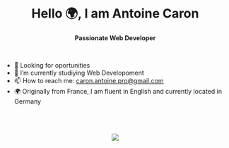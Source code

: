 <h1 align="center">Hello 🌍, I am Antoine Caron</h1>
<p align="center"><strong>Passionate Web Developer</strong></p>
<br> 

 - 👀 Looking for oportunities
 - 🔭 I’m currently studiying Web Developoment
 - 📫 How to reach me: caron.antoine.pro@gmail.com
 - 🌍 Originally from France, I am fluent in English and currently located in Germany

<br>
<br>
<br>

<div align="center">
   <img src="https://github-readme-stats.vercel.app/api/top-langs/?username=nubunduram" url="https://github-readme-stats.vercel.app/api/top-langs/?username=nubunduram">
</div>


<!--
**Nubunduram/Nubunduram** is a ✨ _special_ ✨ repository because its `README.md` (this file) appears on your GitHub profile.

Here are some ideas to get you started:

- 🔭 I’m currently working on ...
- 🌱 I’m currently learning ...
- 👯 I’m looking to collaborate on ...
- 🤔 I’m looking for help with ...
- 💬 Ask me about ...
- 📫 How to reach me: ...
- 😄 Pronouns: ...
- ⚡ Fun fact: ...
-->
